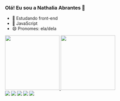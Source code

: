 ### Olá! Eu sou a Nathalia Abrantes 👋

- 🌱 Estudando front-end 
- 🤔 JavaScript
- 😄 Pronomes: ela/dela

<div>
  <a href="https://github.com/Nathaliaabs2">
  <img height="180em" src="https://github-readme-stats.vercel.app/api?username=Nathaliaabs2&show_icons=true&dark=dracula&include_all_commits=true&count_private=true"/>
  <img height="180em" src="https://github-readme-stats.vercel.app/api/top-langs/?username=Nathaliaabs2&layout=compact&langs_count=7&theme=dark"/>
    </div>
   <div> 
  <a href="https://www.youtube.com/channel/UC10NdHrm_tNjcijPDFRk-1w" target="_blank"><img src="https://img.shields.io/badge/YouTube-FF0000?style=for-the-badge&logo=youtube&logoColor=white" target="_blank"></a>
  <a href="https://instagram.com/Nathaliaabrantesp" target="_blank"><img src="https://img.shields.io/badge/-Instagram-%23E4405F?style=for-the-badge&logo=instagram&logoColor=white" target="_blank"></a>
 <a href="https://discord.gg/gFcAjc6y" target="_blank"><img src="https://img.shields.io/badge/Discord-7289DA?style=for-the-badge&logo=discord&logoColor=white" target="_blank"></a> 
 <a href = "mailto:nathaliaabrantesp@gmail.com"><img src="https://img.shields.io/badge/-Gmail-%23333?style=for-the-badge&logo=gmail&logoColor=white" target="_blank"></a>
 <a href="https://www.linkedin.com/in/nathalia-abrantes-223097217" target="_blank"><img src="https://img.shields.io/badge/-LinkedIn-%230077B5?style=for-the-badge&logo=linkedin&logoColor=white" target="_blank"></a> 
  </div>
